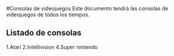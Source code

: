 #Consolas de videojuegos
Este documento tendrá las consolas de videojuegos de todos los tiempos.

## Listado de consolas

1.Atari
2.Intellivision
4.Super nintendo